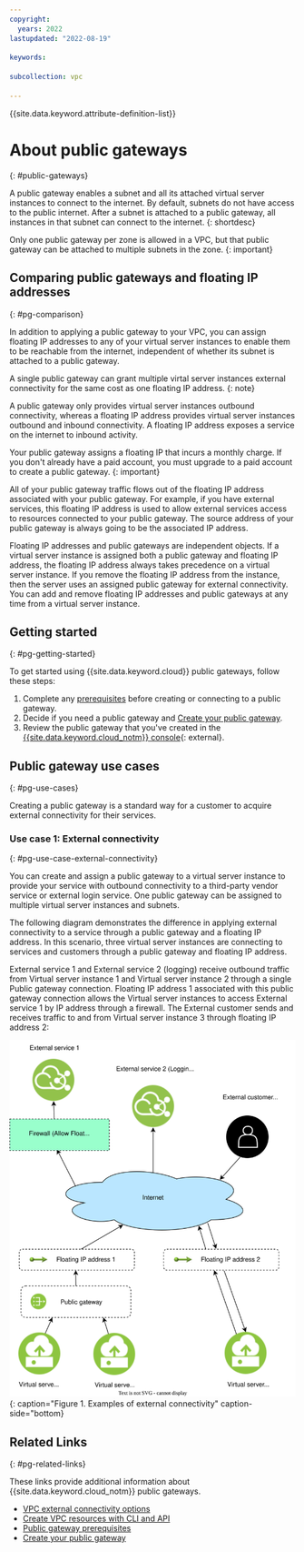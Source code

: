 ```yaml
---
copyright:
  years: 2022
lastupdated: "2022-08-19"

keywords: 

subcollection: vpc
 
---
```


{{site.data.keyword.attribute-definition-list}}

# About public gateways
{: #public-gateways}

A public gateway enables a subnet and all its attached virtual server instances to connect to the internet. By default, subnets do not have access to the public internet. After a subnet is attached to a public gateway, all instances in that subnet can connect to the internet. 
{: shortdesc}

Only one public gateway per zone is allowed in a VPC, but that public gateway can be attached to multiple subnets in the zone. 
{: important}

## Comparing public gateways and floating IP addresses 
{: #pg-comparison}

In addition to applying a public gateway to your VPC, you can assign floating IP addresses to any of your virtual server instances to enable them to be reachable from the internet, independent of whether its subnet is attached to a public gateway.

A single public gateway can grant multiple virtal server instances external connectivity for the same cost as one floating IP address.
{: note} 

A public gateway only provides virtual server instances outbound connectivity, whereas a floating IP address provides virtual server instances outbound and inbound connectivity. A floating IP address exposes a service on the internet to inbound activity.  

 Your public gateway assigns a floating IP that incurs a monthly charge. If you don't already have a paid account, you must upgrade to a paid account to create a public gateway. 
 {: important}

All of your public gateway traffic flows out of the floating IP address associated with your public gateway. For example, if you have external services, this floating IP address is used to allow external services access to resources connected to your public gateway. The source address of your public gateway is always going to be the associated IP address. 

Floating IP addresses and public gateways are independent objects. If a virtual server instance is assigned both a public gateway and floating IP address, the floating IP address always takes precedence on a virtual server instance. If you remove the floating IP address from the instance, then the server uses an assigned public gateway for external connectivity. You can add and remove floating IP addresses and public gateways at any time from a virtual server instance. 

## Getting started
{: #pg-getting-started}

To get started using {{site.data.keyword.cloud}} public gateways, follow these steps:

1. Complete any [prerequisites](/docs/vpc?topic=vpc-create-public-gateways&interface=ui#pg-before-you-begin) before creating or connecting to a public gateway.
1. Decide if you need a public gateway and [Create your public gateway](/docs/vpc?topic=vpc-create-public-gateways&interface=ui#pg-creating-api). 
1. Review the public gateway that you've created in the [{{site.data.keyword.cloud_notm}} console](https://cloud.ibm.com){: external}.

## Public gateway use cases 
{: #pg-use-cases}

Creating a public gateway is a standard way for a customer to acquire external connectivity for their services. 

### Use case 1: External connectivity
{: #pg-use-case-external-connectivity}

You can create and assign a public gateway to a virtual server instance to provide your service with outbound connectivity to a third-party vendor service or external login service. One public gateway can be assigned to multiple virtual server instances and subnets. 

The following diagram demonstrates the difference in applying external connectivity to a service through a public gateway and a floating IP address. In this scenario, three virtual server instances are connecting to services and customers through a public gateway and floating IP address.

External service 1 and External service 2 (logging) receive outbound traffic from Virtual server instance 1 and Virtual server instance 2 through a single Public gateway connection. Floating IP address 1 associated with this public gateway connection allows the Virtual server instances to access External service 1 by IP address through a firewall. The External customer sends and receives traffic to and from Virtual server instance 3 through floating IP address 2:

 ![Examples of external connectivity](./images/public-gateway.svg "Examples of external connectivity"){: caption="Figure 1. Examples of external connectivity" caption-side="bottom}

## Related Links 
{: #pg-related-links}

These links provide additional information about {{site.data.keyword.cloud_notm}} public gateways.

* [VPC external connectivity options](/docs/vpc?topic=vpc-about-networking-for-vpc#public-gateway-for-external-connectivity)
* [Create VPC resources with CLI and API](/docs/vpc?topic=vpc-creating-vpc-resources-with-cli-and-api&interface=cli)
* [Public gateway prerequisites](/docs/vpc?topic=vpc-create-public-gateways&interface=ui#pg-before-you-begin)
* [Create your public gateway](/docs/vpc?topic=vpc-create-public-gateways&interface=ui#pg-creating-api)

